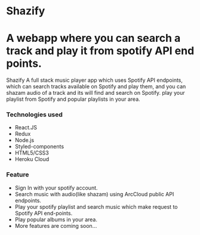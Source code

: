# Shazify
<h1>A webapp where you can search a track and play it from spotify API end points.</h1>

<p>
Shazify A full stack music player app which uses Spotify API endpoints, which can search tracks available on Spotify and play them, and you can shazam audio of a track and its will find and search on Spotify. play your playlist from Spotify and popular playlists in your area.
</p>
  <h3>Technologies used </h3>
<ul>
    <li>React.JS </li>
    <li>Redux </li>
    <li>Node.js</li>
    <li>Styled-components</li>
    <li>HTML5/CSS3</li>
    <li>Heroku Cloud</li>
</ul>
<h3>Feature </h3>
<ul>
  <li>Sign In with your spotify account.</li>
  <li>Search music with audio(like shazam) using ArcCloud public API endpoints.</li>
  <li>Play your spotify playlist and search music which make request to Spotify API end-points.</li>
  <li>Play popular albums in your area.</li>
  <li>More features are coming soon...</li>
</ul>